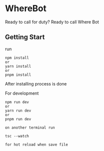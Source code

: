 # WhereBot
Ready to call for duty? Ready to call Where Bot


## Getting Start
run 
```
npm install
or 
yarn install
or
pnpm install
```

After installing process is done

For development
```
npm run dev
or
yarn run dev
or
pnpm run dev

on another terminal run

tsc --watch

for hot reload when save file
```

